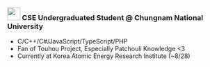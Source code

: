 ### <img src="/0x00000FF/0x00000FF/blob/master/images.png" height="30" /> CSE Undergraduated Student @ Chungnam National University
* C/C++/C#/JavaScript/TypeScript/PHP
* Fan of Touhou Project, Especially Patchouli Knowledge <3
* Currently at Korea Atomic Energy Research Institute (~8/28)
